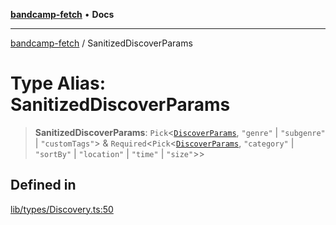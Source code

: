 [**bandcamp-fetch**](../README.md) • **Docs**

***

[bandcamp-fetch](../README.md) / SanitizedDiscoverParams

# Type Alias: SanitizedDiscoverParams

> **SanitizedDiscoverParams**: `Pick`\<[`DiscoverParams`](../interfaces/DiscoverParams.md), `"genre"` \| `"subgenre"` \| `"customTags"`\> & `Required`\<`Pick`\<[`DiscoverParams`](../interfaces/DiscoverParams.md), `"category"` \| `"sortBy"` \| `"location"` \| `"time"` \| `"size"`\>\>

## Defined in

[lib/types/Discovery.ts:50](https://github.com/patrickkfkan/bandcamp-fetch/blob/e4cb82348d4aab387354625a2433077d57362f73/src/lib/types/Discovery.ts#L50)
